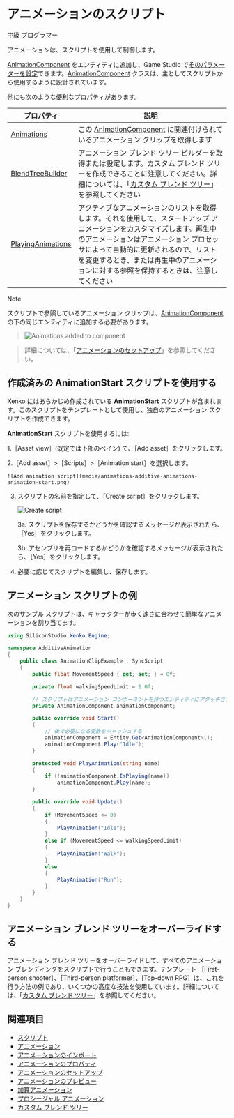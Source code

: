 # アニメーションのスクリプト

<span class="label label-doc-level">中級</span>
<span class="label label-doc-audience">プログラマー</span>

アニメーションは、スクリプトを使用して制御します。

[AnimationComponent](xref:SiliconStudio.Xenko.Engine.AnimationComponent) をエンティティに追加し、Game Studio で[そのパラメーターを設定](set-up-animations.md)できます。[AnimationComponent](xref:SiliconStudio.Xenko.Engine.AnimationComponent) クラスは、主としてスクリプトから使用するように設計されています。

他にも次のような便利なプロパティがあります。

| プロパティ | 説明
| -------- | -----------
| [Animations](xref:SiliconStudio.Xenko.Engine.AnimationComponent#SiliconStudio_Xenko_Engine_AnimationComponent_Animations) | この [AnimationComponent](xref:SiliconStudio.Xenko.Engine.AnimationComponent) に関連付けられているアニメーション クリップを取得します
| [BlendTreeBuilder](xref:SiliconStudio.Xenko.Engine.AnimationComponent#SiliconStudio_Xenko_Engine_AnimationComponent_BlendTreeBuilder) | アニメーション ブレンド ツリー ビルダーを取得または設定します。カスタム ブレンド ツリーを作成できることに注意してください。詳細については、「[カスタム ブレンド ツリー](custom-blend-trees.md)」を参照してください
| [PlayingAnimations](xref:SiliconStudio.Xenko.Engine.AnimationComponent#SiliconStudio_Xenko_Engine_AnimationComponent_PlayingAnimations) | アクティブなアニメーションのリストを取得します。それを使用して、スタートアップ アニメーションをカスタマイズします。再生中のアニメーションはアニメーション プロセッサによって自動的に更新されるので、リストを変更するとき、または再生中のアニメーションに対する参照を保持するときは、注意してください

>[!NOTE]
>スクリプトで参照しているアニメーション クリップは、[AnimationComponent](xref:SiliconStudio.Xenko.Engine.AnimationComponent) の下の同じエンティティに追加する必要があります。

>![Animations added to component](media/animations-added-to-component.png)

>詳細については、「[アニメーションのセットアップ](set-up-animations.md)」を参照してください。

## 作成済みの **AnimationStart** スクリプトを使用する

Xenko にはあらかじめ作成されている **AnimationStart** スクリプトが含まれます。このスクリプトをテンプレートとして使用し、独自のアニメーション スクリプトを作成できます。

**AnimationStart** スクリプトを使用するには:

1.［Asset view］(既定では下部のペイン) で、［Add asset］をクリックします。

2.［Add asset］>［Scripts］>［Animation start］を選択します。

    ![Add animation script](media/animations-additive-animations-animation-start.png)

3. スクリプトの名前を指定して、［Create script］をクリックします。

    ![Create script](media/name-animation-script.png)

    3a. スクリプトを保存するかどうかを確認するメッセージが表示されたら、［Yes］をクリックします。

    3b. アセンブリを再ロードするかどうかを確認するメッセージが表示されたら、［Yes］をクリックします。

4. 必要に応じてスクリプトを編集し、保存します。

## アニメーション スクリプトの例

次のサンプル スクリプトは、キャラクターが歩く速さに合わせて簡単なアニメーションを割り当てます。

```cs
using SiliconStudio.Xenko.Engine;

namespace AdditiveAnimation
{
    public class AnimationClipExample : SyncScript
    {
        public float MovementSpeed { get; set; } = 0f;

        private float walkingSpeedLimit = 1.0f;

        // スクリプトはアニメーション コンポーネントを持つエンティティにアタッチされているものとする
        private AnimationComponent animationComponent;

        public override void Start()
        {
            // 後で必要になる変数をキャッシュする
            animationComponent = Entity.Get<AnimationComponent>();
            animationComponent.Play("Idle");
        }

        protected void PlayAnimation(string name)
        {
            if (!animationComponent.IsPlaying(name))
                animationComponent.Play(name);
        }

        public override void Update()
        {
            if (MovementSpeed <= 0)
            {
                PlayAnimation("Idle");
            }
            else if (MovementSpeed <= walkingSpeedLimit)
            {
                PlayAnimation("Walk");
            }
            else
            {
                PlayAnimation("Run");
            }
        }
    }
}
```

## アニメーション ブレンド ツリーをオーバーライドする

アニメーション ブレンド ツリーをオーバーライドして、すべてのアニメーション ブレンディングをスクリプトで行うこともできます。テンプレート ［First-person shooter］、［Third-person platformer］、[Top-down RPG］は、これを行う方法の例であり、いくつかの高度な技法を使用しています。詳細については、「[カスタム ブレンド ツリー](custom-blend-trees.md)」を参照してください。

## 関連項目

* [スクリプト](../scripts/index.md)
* [アニメーション](index.md)
* [アニメーションのインポート](import-animations.md)
* [アニメーションのプロパティ](animation-properties.md)
* [アニメーションのセットアップ](set-up-animations.md)
* [アニメーションのプレビュー](preview-animations.md)
* [加算アニメーション](additive-animation.md)
* [プロシージャル アニメーション](procedural-animation.md)
* [カスタム ブレンド ツリー](custom-blend-trees.md)
